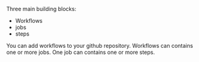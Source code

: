 

Three main building blocks:
- Workflows
- jobs
- steps

You can add workflows to your github repository.
Workflows can contains one or more jobs.
One job can contains one or more steps.

